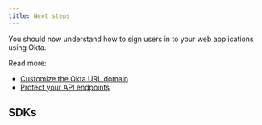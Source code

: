 ```yaml
---
title: Next steps
---
```

You should now understand how to sign users in to your web applications using Okta.

Read more:

* [Customize the Okta URL domain](/docs/guides/custom-url-domain/)
* [Protect your API endpoints](/docs/guides/protect-your-api/)

## SDKs

<StackSelector snippet="samples"/>
